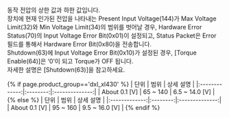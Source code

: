 
동작 전압의 상한 값과 하한 값입니다.  
장치에 현재 인가된 전압을 나타내는 Present Input Voltage(144)가 Max Voltage Limit(32)와 Min Voltage Limit(34)의 범위를 벗어날 경우, Hardware Error Status(70)의 Input Voltage Error Bit(0x01)이 설정되고, Status Packet은 Error 필드를 통해서 Hardware Error Bit(0x80)을 전송합니다.  
Shutdown(63)에 Input Voltage Error Bit(0x10)가 설정된 경우, [Torque Enable(64)]은 ‘0’이 되고 Torque가 OFF 됩니다.  
자세한 설명은 [Shutdown(63)]을 참고하세요.


{% if page.product_group=='dxl_xl430' %}
|     단위      |   범위   |   상세 설명    |
|:-------------:|:--------:|:--------------:|
| About 0.1 [V] | 65 ~ 140 | 6.5 ~ 14.0 [V] |
{% else %}
|     단위      |   범위   |   상세 설명    |
|:-------------:|:--------:|:--------------:|
| About 0.1 [V] | 95 ~ 160 | 9.5 ~ 16.0 [V] |
{% endif %}
